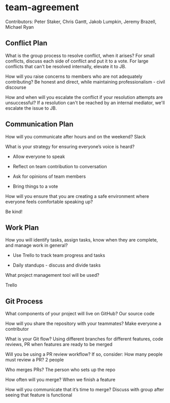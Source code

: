 # team-agreement

Contributors: Peter Staker, Chris Gantt, Jakob Lumpkin, Jeremy Brazell, Michael Ryan

## Conflict Plan

What is the group process to resolve conflict, when it arises?
For small conflicts, discuss each side of conflict and put it to a vote.
For large conflicts that can't be resolved internally, elevate it to JB.

How will you raise concerns to members who are not adequately contributing?
Be honest and direct, while maintaining professionalism - civil discourse

How and when will you escalate the conflict if your resolution attempts are unsuccessful?
If a resolution can't be reached by an internal mediator, we'll escalate the issue to JB.

## Communication Plan

How will you communicate after hours and on the weekend?
Slack

What is your strategy for ensuring everyone’s voice is heard?

* Allow everyone to speak

* Reflect on team contribution to conversation

* Ask for opinions of team members

* Bring things to a vote

How will you ensure that you are creating a safe environment where everyone feels comfortable speaking up?

Be kind!

## Work Plan

How you will identify tasks, assign tasks, know when they are complete, and manage work in general?

* Use Trello to track team progress and tasks

* Daily standups - discuss and divide tasks

What project management tool will be used?

Trello

## Git Process

What components of your project will live on GitHub?
Our source code

How will you share the repository with your teammates?
Make everyone a contributor

What is your Git flow?
Using different branches for different features, code reviews, PR when features are ready to be merged

Will you be using a PR review workflow? If so, consider:
How many people must review a PR?
2 people

Who merges PRs?
The person who sets up the repo

How often will you merge?
When we finish a feature

How will you communicate that it’s time to merge?
Discuss with group after seeing that feature is functional
